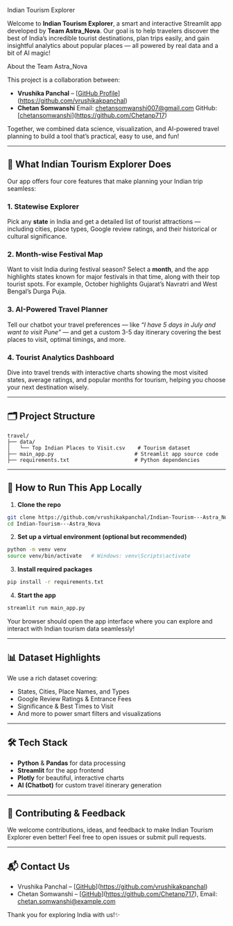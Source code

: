 Indian Tourism Explorer

Welcome to **Indian Tourism Explorer**, a smart and interactive Streamlit app developed by **Team Astra\_Nova**. Our goal is to help travelers discover the best of India’s incredible tourist destinations, plan trips easily, and gain insightful analytics about popular places — all powered by real data and a bit of AI magic!

About the Team Astra\_Nova

This project is a collaboration between:

* **Vrushika Panchal** – [[GitHub Profile](https://github.com/vrushikakpanchal)](https://github.com/vrushikakpanchal)
* **Chetan Somwanshi**
  Email: chetansomwanshi007@gmail.com
  GitHub: [[chetansomwanshi](https://github.com/chetansomwanshi)](https://github.com/Chetanp717)

Together, we combined data science, visualization, and AI-powered travel planning to build a tool that’s practical, easy to use, and fun!

---

## 🌟 What Indian Tourism Explorer Does

Our app offers four core features that make planning your Indian trip seamless:

### 1. Statewise Explorer

Pick any **state** in India and get a detailed list of tourist attractions — including cities, place types, Google review ratings, and their historical or cultural significance.

### 2. Month-wise Festival Map

Want to visit India during festival season? Select a **month**, and the app highlights states known for major festivals in that time, along with their top tourist spots. For example, October highlights Gujarat’s Navratri and West Bengal’s Durga Puja.

### 3. AI-Powered Travel Planner

Tell our chatbot your travel preferences — like *“I have 5 days in July and want to visit Pune”* — and get a custom 3-5 day itinerary covering the best places to visit, optimal timings, and more.

### 4. Tourist Analytics Dashboard

Dive into travel trends with interactive charts showing the most visited states, average ratings, and popular months for tourism, helping you choose your next destination wisely.

---

## 🗂 Project Structure

```
travel/
├── data/
│   └── Top Indian Places to Visit.csv    # Tourism dataset
├── main_app.py                          # Streamlit app source code
├── requirements.txt                     # Python dependencies
```

---

## 🚀 How to Run This App Locally

1. **Clone the repo**

```bash
git clone https://github.com/vrushikakpanchal/Indian-Tourism---Astra_Nova.git
cd Indian-Tourism---Astra_Nova
```

2. **Set up a virtual environment (optional but recommended)**

```bash
python -m venv venv
source venv/bin/activate   # Windows: venv\Scripts\activate
```

3. **Install required packages**

```bash
pip install -r requirements.txt
```

4. **Start the app**

```bash
streamlit run main_app.py
```

Your browser should open the app interface where you can explore and interact with Indian tourism data seamlessly!

---

## 📊 Dataset Highlights

We use a rich dataset covering:

* States, Cities, Place Names, and Types
* Google Review Ratings & Entrance Fees
* Significance & Best Times to Visit
* And more to power smart filters and visualizations

---

## 🛠 Tech Stack

* **Python** & **Pandas** for data processing
* **Streamlit** for the app frontend
* **Plotly** for beautiful, interactive charts
* **AI (Chatbot)** for custom travel itinerary generation

---

## 🤝 Contributing & Feedback

We welcome contributions, ideas, and feedback to make Indian Tourism Explorer even better! Feel free to open issues or submit pull requests.

---

## 📬 Contact Us

* Vrushika Panchal – [[GitHub](https://github.com/vrushikakpanchal)](https://github.com/vrushikakpanchal)
* Chetan Somwanshi – [[GitHub](https://github.com/chetansomwanshi)](https://github.com/Chetanp717), Email: [chetan.somwanshi@example.com](mailto:chetan.somwanshi@example.com)


Thank you for exploring India with us!✨

